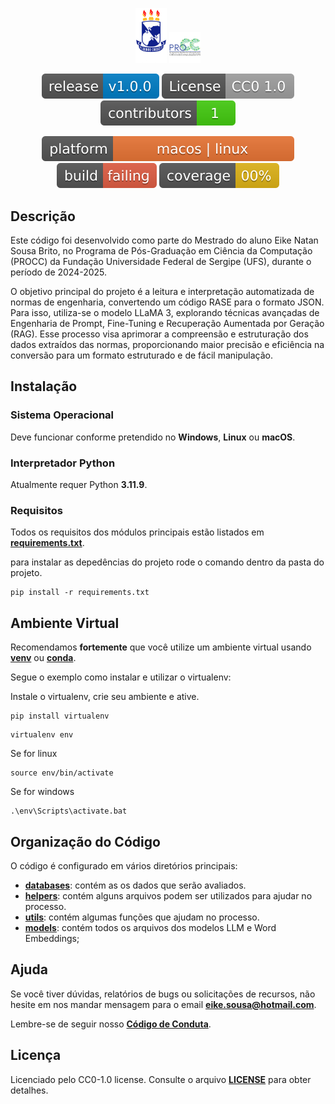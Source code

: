 <p align="center">
  <img src="docs/images/ufs.png" alt="Logo da UFS" aling="center" width="10%"/>
  <img src="docs/images/procc.png" alt="Logo da PROCC" aling="center" width="10%"/>
</p>

<p align="center">
  <img src="docs/tags/release.svg" alt="Icone da Versão" />
  <img src="docs/tags/license.svg" alt="Icone de Licença" />
  <img src="docs/tags/contributors.svg" alt="Icone da Cobertura" />
</p>

<p align="center">
  <img src="docs/tags/plataform.svg" alt="Icone da Versão" />
  <img src="docs/tags/build.svg" alt="Icone da Construção" />  
  <img src="docs/tags/coverage.svg" alt="Icone da Cobertura" />
</p>

## Descrição

Este código foi desenvolvido como parte do Mestrado do aluno Eike Natan Sousa Brito, no Programa de Pós-Graduação em Ciência da Computação (PROCC) da Fundação Universidade Federal de Sergipe (UFS), durante o período de 2024-2025.

O objetivo principal do projeto é a leitura e interpretação automatizada de normas de engenharia, convertendo um código RASE para o formato JSON. Para isso, utiliza-se o modelo LLaMA 3, explorando técnicas avançadas de Engenharia de Prompt, Fine-Tuning e Recuperação Aumentada por Geração (RAG). Esse processo visa aprimorar a compreensão e estruturação dos dados extraídos das normas, proporcionando maior precisão e eficiência na conversão para um formato estruturado e de fácil manipulação.

## Instalação

### Sistema Operacional

Deve funcionar conforme pretendido no **Windows**, **Linux** ou **macOS**.

### Interpretador Python

Atualmente requer Python **3.11.9**.

### Requisitos

Todos os requisitos dos módulos principais estão listados em **[requirements.txt](https://github.com/EikESousA/mestrado-rase/blob/main/requirements.txt)**.

para instalar as depedências do projeto rode o comando dentro da pasta do projeto.

```
pip install -r requirements.txt
```

## Ambiente Virtual

Recomendamos **fortemente** que você utilize um ambiente virtual usando **[venv](https://docs.python.org/3/library/venv.html)** ou **[conda](https://www.anaconda.com/)**.

Segue o exemplo como instalar e utilizar o virtualenv:

Instale o virtualenv, crie seu ambiente e ative.

```
pip install virtualenv

```

```
virtualenv env
```

Se for linux

```
source env/bin/activate
```

Se for windows

```
.\env\Scripts\activate.bat
```

## Organização do Código

O código é configurado em vários diretórios principais:

- **[databases](https://github.com/EikESousA/mestrado-rase/blob/main/src/databases)**: contém as os dados que serão avaliados.
- **[helpers](https://github.com/EikESousA/mestrado-rase/blob/main/src/helpers)**: contém alguns arquivos podem ser utilizados para ajudar no processo.
- **[utils](https://github.com/EikESousA/mestrado-rase/blob/main/src/models)**: contém algumas funções que ajudam no processo.
- **[models](https://github.com/EikESousA/mestrado-rase/blob/main/src/utils)**: contém todos os arquivos dos modelos LLM e Word Embeddings;

## Ajuda

Se você tiver dúvidas, relatórios de bugs ou solicitações de recursos, não hesite em nos mandar mensagem para o email **eike.sousa@hotmail.com**.

Lembre-se de seguir nosso **[Código de Conduta](https://github.com/EikESousA/IAnvisa/blob/main/CODE_OF_CONDUCT.md)**.

## Licença

Licenciado pelo CC0-1.0 license. Consulte o arquivo **[LICENSE](https://github.com/EikESousA/IAnvisa/blob/main/LICENSE)** para obter detalhes.
